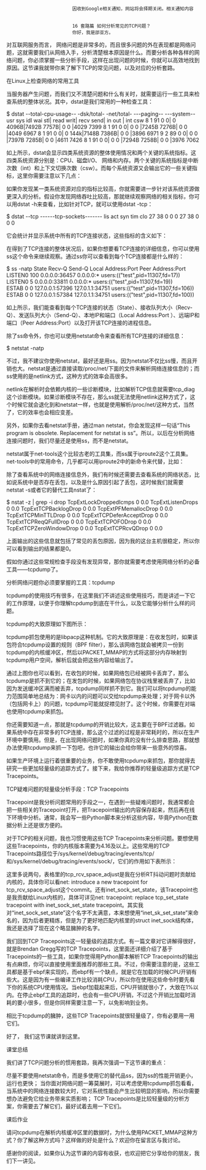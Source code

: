 
                            
                            因收到Google相关通知，网站将会择期关闭。相关通知内容
                            
                            
                            16 套路篇 如何分析常见的TCP问题？
                            你好，我是邵亚方。

对互联网服务而言， 网络问题是非常多的，而且很多问题的外在表现都是网络问题，这就需要我们从网络入手，分析清楚根本原因是什么。而要分析各种各样的网络问题，你必须掌握一些分析手段，这样在出现问题的时候，你就可以高效地找到原因。这节课我就带你来了解下TCP的常见问题，以及对应的分析套路。

在Linux上检查网络的常用工具

当服务器产生问题，而我们又不清楚问题和什么有关时，就需要运行一些工具来检查系统的整体状况。其中，dstat是我们常用的一种检查工具：

$ dstat
--total-cpu-usage-- -dsk/total- -net/total- ---paging-- ---system--
usr sys idl wai stl| read  writ| recv  send|  in   out | int   csw 
  8   1  91   0   0|   0  4096B|7492B 7757B|   0     0 |4029  7399 
  8   1  91   0   0|   0     0 |7245B 7276B|   0     0 |4049  6967 
  8   1  91   0   0|   0   144k|7148B 7386B|   0     0 |3896  6971 
  9   2  89   0   0|   0     0 |7397B 7285B|   0     0 |4611  7426 
  8   1  91   0   0|   0     0 |7294B 7258B|   0     0 |3976  7062


如上所示，dstat会显示四类系统资源的整体使用情况和两个关键的系统指标。这四类系统资源分别是：CPU、磁盘I/O、 网络和内存。两个关键的系统指标是中断次数（int）和上下文切换次数（csw）。而每个系统资源又会输出它的一些关键指标，这里你需要注意以下几点：



如果你发现某一类系统资源对应的指标比较高，你就需要进一步针对该系统资源做更深入的分析。假设你发现网络吞吐比较高，那就继续观察网络的相关指标，你可以用dstat -h来查看，比如针对TCP，就可以使用dstat -tcp：

$ dstat --tcp
------tcp-sockets-------
lis  act  syn  tim  clo 
  27   38    0    0    0
  27   38    0    0    0


它会统计并显示系统中所有的TCP连接状态，这些指标的含义如下：



在得到了TCP连接的整体状况后，如果你想要看TCP连接的详细信息，你可以使用ss这个命令来继续观察。通过ss你可以查看到每个TCP连接都是什么样的：

$ ss -natp
State         Recv-Q         Send-Q                                       Local Address:Port                     Peer Address:Port                                                                        
LISTEN0      100                                  0.0.0.0:36457         0.0.0.0:*                                                                                users:(("test",pid=11307,fd=17))                                       
LISTEN0      5                                    0.0.0.0:33811         0.0.0.0:*                                                                                users:(("test",pid=11307,fd=19))                                       
ESTAB 0      0                                  127.0.0.1:57396       127.0.1.1:34751                                                                            users:(("test",pid=11307,fd=106))                                      
ESTAB 0      0                                  127.0.0.1:57384       127.0.1.1:34751                                                                            users:(("test",pid=11307,fd=100))                                                                          


如上所示，我们能查看到每个TCP连接的状态（State）、接收队列大小（Recv-Q）、发送队列大小（Send-Q）、本地IP和端口（Local Address:Port ）、远端IP和端口（Peer Address:Port）以及打开该TCP连接的进程信息。

除了ss命令外，你也可以使用netstat命令来查看所有TCP连接的详细信息：

$ netstat -natp


不过，我不建议你使用netstat，最好还是用ss。因为netstat不仅比ss慢，而且开销也大。netstat是通过直接读取/proc/net/下面的文件来解析网络连接信息的；而ss使用的是netlink方式，这种方式的效率会高很多。

netlink在解析时会依赖内核的一些诊断模块，比如解析TCP信息就需要tcp_diag这个诊断模块。如果诊断模块不存在，那么ss就无法使用netlink这种方式了，这个时候它就会退化到和netstat一样，也就是使用解析/proc/net/这种方式，当然了，它的效率也会相应变差。

另外，如果你去看netstat手册，通过man netstat，你会发现这样一句话“This program is obsolete. Replacement for netstat is ss”。所以，以后在分析网络连接问题时，我们尽量还是使用ss，而不是netstat。

netstat属于net-tools这个比较古老的工具集，而ss属于iproute2这个工具集。net-tools中的常用命令，几乎都可以用iproute2中的新命令来代替，比如：



除了查看系统中的网络连接信息外，我们有时候还需要去查看系统的网络状态，比如说系统中是否存在丢包，以及是什么原因引起了丢包，这时候我们就需要netstat -s或者它的替代工具nstat了：

$ nstat -z | grep -i drop
TcpExtLockDroppedIcmps          0                  0.0
TcpExtListenDrops               0                  0.0
TcpExtTCPBacklogDrop            0                  0.0
TcpExtPFMemallocDrop            0                  0.0
TcpExtTCPMinTTLDrop             0                  0.0
TcpExtTCPDeferAcceptDrop        0                  0.0
TcpExtTCPReqQFullDrop           0                  0.0
TcpExtTCPOFODrop                0                  0.0
TcpExtTCPZeroWindowDrop         0                  0.0
TcpExtTCPRcvQDrop               0                  0.0


上面输出的这些信息就包括了常见的丢包原因，因为我的这台主机很稳定，所以你可以看到输出的结果都是0。

假如你通过这些常规检查手段没有发现异常，那你就需要考虑使用网络分析的必备工具——tcpdump了。

分析网络问题你必须要掌握的工具：tcpdump

tcpdump的使用技巧有很多，在这里我们不讲述这些使用技巧，而是讲述一下它的工作原理，以便于你理解tcpdump到底在干什么，以及它能够分析什么样的问题。

tcpdump的大致原理如下图所示：



tcpdump抓包使用的是libpacp这种机制。它的大致原理是：在收发包时，如果该包符合tcpdump设置的规则（BPF filter），那么该网络包就会被拷贝一份到tcpdump的内核缓冲区，然后以PACKET_MMAP的方式将这部分内存映射到tcpdump用户空间，解析后就会把这些内容给输出了。

通过上图你也可以看到，在收包的时候，如果网络包已经被网卡丢弃了，那么tcpdump是抓不到它的；在发包的时候，如果网络包在协议栈里被丢弃了，比如因为发送缓冲区满而被丢弃，tcpdump同样抓不到它。我们可以将tcpdump的能力范围简单地总结为：网卡以内的问题可以交给tcpdump来处理；对于网卡以外（包括网卡上）的问题，tcpdump可能就捉襟见肘了。这个时候，你需要在对端也使用tcpdump来抓包。

你还需要知道一点，那就是tcpdump的开销比较大，这主要在于BPF过滤器。如果系统中存在非常多的TCP连接，那么这个过滤的过程是非常耗时的，所以在生产环境中要慎用。但是，在出现网络问题时，如果你真的没有什么排查思路，那就想办法使用tcpdump来抓一下包吧，也许它的输出会给你带来一些意外的惊喜。

如果生产环境上运行着很重要的业务，你不敢使用tcpdump来抓包，那你就得去研究一些更加轻量级的追踪方式了。接下来，我给你推荐的轻量级追踪方式是TCP Tracepoints。

TCP疑难问题的轻量级分析手段：TCP Tracepoints

Tracepoint是我分析问题常用的手段之一，在遇到一些疑难问题时，我通常都会把一些相关的Tracepoint打开，把Tracepoint输出的内容保存起来，然后再在线下环境中分析。通常，我会写一些Python脚本来分析这些内容，毕竟Python在数据分析上还是很方便的。

对于TCP的相关问题，我也习惯使用这些TCP Tracepoints来分析问题。要想使用这些Tracepoints，你的内核版本需要为4.16及以上。这些常用的TCP Tracepoints路径位于/sys/kernel/debug/tracing/events/tcp/和/sys/kernel/debug/tracing/events/sock/，它们的作用如下表所示：



这里多说两句，表格里的tcp_rcv_space_adjust是我在分析RT抖动问题时贡献给内核的，具体你可以看net: introduce a new tracepoint for tcp_rcv_space_adjust这个commit。还有inet_sock_set_state，该Tracepoint也是我贡献给Linux内核的，具体可详见net: tracepoint: replace tcp_set_state tracepoint with inet_sock_set_state tracepoint。其实我对“inet_sock_set_state”这个名字不太满意，本来想使用“inet_sk_set_state”来命名的，因为后者更精炼，但是为了更好地匹配内核里的struct inet_sock结构体，我还是选择了现在这个略显臃肿的名字。

我们回到TCP Tracepoints这一轻量级的追踪方式。有一篇文章对它讲解得很好，就是Brendan Gregg写的TCP Tracepoints，这里面还详细介绍了基于Tracepoints的一些工具，如果你觉得用Python脚本解析TCP Tracepoints的输出有点麻烦，你可以直接使用里面推荐的那些工具。不过，你需要注意的是，这些工具都是基于ebpf来实现的，而ebpf有一个缺点，就是它在加载的时候CPU开销有些大。这是因为有一些编译工作比较消耗CPU，所以你在使用这些命令时要先看下你的系统CPU使用情况。当ebpf加载起来后，CPU开销就很小了，大致在1%以内。在停止ebpf工具的追踪时，也会有一些CPU开销，不过这个开销比加载时消耗的要小很多，但是你同样需要注意一下，以免影响到业务。

相比于tcpdump的臃肿，这些TCP Tracepoints就很轻量级了，你有必要用一用它们。

好了， 我们这节课就讲到这里。

课堂总结

我们讲了TCP问题分析的惯用套路，我再次强调一下这节课的重点：


尽量不要使用netstat命令，而是多使用它的替代品ss，因为ss的性能开销更小，运行也更快；
当你面对网络问题一筹莫展时，可以考虑使用tcpdump抓包看看，当系统中的网络连接数较大时，它对系统性能会产生比较明显的影响，所以你需要想办法避免它给业务带来实质影响；
TCP Tracepoints是比较轻量级的分析方案，你需要去了解它们，最好试着去用一下它们。


课后作业

请问tcpdump在解析内核缓冲区里的数据时，为什么使用PACKET_MMAP这种方式？你了解这种方式吗？这样做的好处是什么？欢迎你在留言区与我讨论。

感谢你的阅读，如果你认为这节课的内容有收获，也欢迎把它分享给你的朋友，我们下一讲见。

                        
                        
                            
